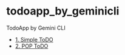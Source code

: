 # todoapp_by_geminicli

TodoApp by Gemini CLI

- [1. Simple ToDO](1-simple/index.html)
- [2. POP ToDO](2-pop-todo/index.html)

